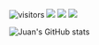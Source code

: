 

![visitors](https://visitor-badge.glitch.me/badge?page_id=juanrios15.visitors1)
![](https://img.shields.io/badge/Code-Python-informational?style=flat&logo=python&logoColor=white&color=4B8BBE)
![](https://img.shields.io/badge/Code-JS-informational?style=flat&logo=javascript&logoColor=white&color=F0DB4F)
![](https://img.shields.io/badge/Code-Django-informational?style=flat&logo=django&logoColor=white&color=092e20)

![Juan's GitHub stats](https://github-readme-stats.vercel.app/api?username=juanrios15&show_icons=true&theme=merko)




